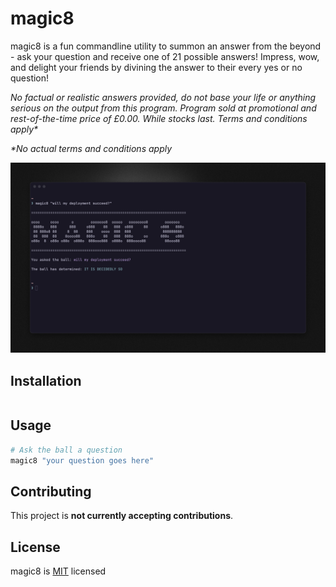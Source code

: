 # magic8

magic8 is a fun commandline utility to summon an answer from the beyond - ask your question and receive one of 21 possible answers!
Impress, wow, and delight your friends by divining the answer to their every yes or no question! 


_No factual or realistic answers provided, do not base your life or anything serious on the output from this program. Program sold at promotional and rest-of-the-time price of £0.00. While stocks last. Terms and conditions apply*_

_*No actual terms and conditions apply_

![screenshot](docs/magic8.png)

## Installation

```bash

```

## Usage

```bash
# Ask the ball a question
magic8 "your question goes here"
```

## Contributing

This project is **not currently accepting contributions**.

## License
magic8 is [MIT](https://choosealicense.com/licenses/mit/) licensed